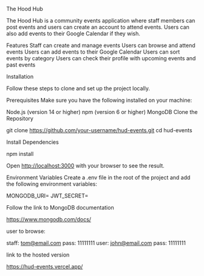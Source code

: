 The Hood Hub


The Hood Hub is a community events application where staff members can post events and users can create an account to attend events. Users can also add events to their Google Calendar if they wish.

Features
Staff can create and manage events
Users can browse and attend events
Users can add events to their Google Calendar
Users can sort events by category
Users can check their profile with upcoming events and past events


Installation

Follow these steps to clone and set up the project locally.


Prerequisites
Make sure you have the following installed on your machine:

Node.js (version 14 or higher)
npm (version 6 or higher)
MongoDB
Clone the Repository


git clone https://github.com/your-username/hud-events.git
cd hud-events

Install Dependencies

npm install

Open [http://localhost:3000](http://localhost:3000) with your browser to see the result.

Environment Variables
Create a .env file in the root of the project and add the following environment variables:

MONGODB_URI=<Your MongoDB URI>
JWT_SECRET=<Your JWT Secret>

Follow the link to MongoDB documentation

https://www.mongodb.com/docs/

user to browse:

staff: tom@email.com pass: 11111111
user: john@email.com pass: 11111111



link to the hosted version

https://hud-events.vercel.app/
